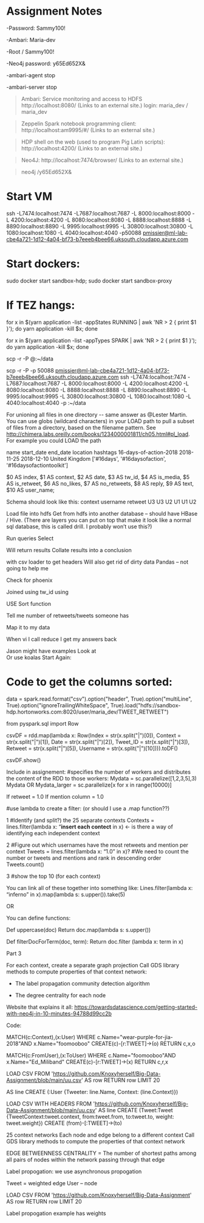 # Assignment Notes

-Password: Sammy100!

-Ambari: Maria-dev

-Root / Sammy100!

-Neo4j password: y65Ed652X&

-ambari-agent stop

-ambari-server stop

>Ambari: Service monitoring and access to HDFS  http://localhost:8080/ (Links to an external site.)     login:  maria_dev / maria_dev

>Zeppelin Spark notebook programming client: http://localhost:am9995/#/ (Links to an external site.)

>HDP shell on the web (used to program Pig Latin scripts):  http://localhost:4200/ (Links to an external site.)

>Neo4J: http://localhost:7474/browser/  (Links to an external site.)     

>neo4j /y65Ed652X&

# Start VM

ssh -L7474:localhost:7474 -L7687:localhost:7687 -L 8000:localhost:8000 -L 4200:localhost:4200 -L 8080:localhost:8080 -L 8888:localhost:8888 -L 8890:localhost:8890 -L 9995:localhost:9995 -L 30800:localhost:30800 -L 1080:localhost:1080 -L 4040:localhost:4040 -p50088 pmissier@ml-lab-cbe4a721-1d12-4a04-bf73-b7eeeb4bee66.uksouth.cloudapp.azure.com

# Start dockers:

sudo docker start sandbox-hdp; sudo docker start sandbox-proxy

# If TEZ hangs:

for x in $(yarn application -list -appStates RUNNING | awk 'NR > 2 { print $1 }'); do yarn application -kill $x; done

for x in $(yarn application -list -appTypes SPARK | awk 'NR > 2 { print $1 }'); do yarn application -kill $x; done

scp -r -P <port> <local file path> <username>@<hostname>:~/data

scp -r -P -p 50088 pmissier@ml-lab-cbe4a721-1d12-4a04-bf73-b7eeeb4bee66.uksouth.cloudapp.azure.com <local file path> ssh -L7474:localhost:7474 -L7687:localhost:7687 -L 8000:localhost:8000 -L 4200:localhost:4200 -L 8080:localhost:8080 -L 8888:localhost:8888 -L 8890:localhost:8890 -L 9995:localhost:9995 -L 30800:localhost:30800 -L 1080:localhost:1080 -L 4040:localhost:4040 -p
:~/data

For unioning all files in one directory -- same answer as @Lester Martin. 
You can use globs (wildcard characters) in your LOAD path to pull a subset of files from a directory, based on the filename pattern. See http://chimera.labs.oreilly.com/books/1234000001811/ch05.html#pl_load. 
For example you could LOAD the path 

name	start_date	end_date	location	hashtags
16-days-of-action-2018	2018-11-25	2018-12-10	United Kingdom	['#16days', '#16daysofaction', '#16daysofactiontoolkit']

$0 AS index, $1 AS context, $2 AS date, $3 AS tw_id, $4 AS is_media, $5 AS is_retweet,
 $6 AS no_likes, $7 AS no_retweets, $8 AS reply, $9 AS text, $10 AS user_name;

Schema should look like this:
context	username	retweet
	U3	U3
	U2	U1
	U1	U2
		

Load file into hdfs 
Get from hdfs into another database – should have HBase / Hive. 
(There are layers you can put on top that make it look like a normal sql database, this is called drill. I probably won’t use this?)

Run queries
Select 


Will return results
Collate results into a conclusion
 
with csv loader to get headers
Will also get rid of dirty data 
Pandas – not going to help me

Check for phoenix


Joined using tw_id using 

USE Sort function 

Tell me number of retweets/tweets someone has 
 
Map it to my data

When vi I call reduce I get my answers back

Jason might have examples
Look at  
Or use koalas
Start Again:


# Code to get the columns sorted:

data = spark.read.format("csv").option("header", True).option("multiLine", True).option("ignoreTrailingWhiteSpace", True).load("hdfs://sandbox-hdp.hortonworks.com:8020/user/maria_dev/TWEET_RETWEET")

from pyspark.sql import Row

csvDF = rdd.map(lambda x: Row(Index = str(x.split("|")[0]),
Context = str(x.split("|")[1]),
Date = str(x.split("|")[2]),
Tweet_ID = str(x.split("|")[3]),
Retweet = str(x.split("|")[5]),
Username = str(x.split("|")[10]))).toDF()

csvDF.show()


Include in assignement:
#specifies the number of workers and distributes the content of the RDD to those workers:
Mydata = sc.parallelize([1,2,3,5],3)
Mydata
OR
Mydata_larger = sc.parallelize[x for x in range(10000)]


If retweet = 1.0
If mention column = 1.0


#use lambda to create a filter: (or should I use a .map function??)

1
 #Identify (and split?) the 25 separate contexts
Contexts = lines.filter(lambda x: “****insert each contect**** in x) <- is there a way of 
identifying each independent context

2
#Figure out which usernames have the most retweets and mention per context
Tweets = lines.filter(lambda x: “1.0” in x)?
#We need to count the number or tweets and mentions and rank in descending order
Tweets.count()

3
#show the top 10 (for each context)

You can link all of these together into something like:
Lines.filter(lambda x: “inferno” in x).map(lambda s: s.upper()).take(5)

OR

You can define functions:

Def uppercase(doc)
	Return doc.map(lambda s: s.upper())

Def filterDocForTerm(doc, term):
	Return doc.filter (lambda x: term in x)

Part 3

For each context, create a separate graph projection 
Call GDS library methods to compute properties of that context network:

-	The label propagation community detection algorithm

-	The degree centrality for each node

Website that explains it all:
https://towardsdatascience.com/getting-started-with-neo4j-in-10-minutes-94788d99cc2b

Code:

MATCH(c:Context),(x:User)
WHERE c.Name="wear-purple-for-jia-2018"AND x.Name="foomooboo"
CREATE(c)-[r:TWEET]->(o)
RETURN c,x,o
 
MATCH(c:FromUser),(x:ToUser)
WHERE c.Name="foomooboo"AND x.Name="Ed_Miliband"
CREATE(c)-[r:TWEET]->(x)
RETURN c,r,x

LOAD CSV FROM 'https://github.com/Knoxyherself/Big-Data-Assignment/blob/main/uu.csv' AS row
RETURN row
LIMIT 20


AS line CREATE (:User {Tweeter: line.Name, Context: (line.Context)})

LOAD CSV WITH HEADERS FROM 'https://github.com/Knoxyherself/Big-Data-Assignment/blob/main/uu.csv' AS line CREATE (Tweet:Tweet {TweetContext:tweet.context, from:tweet.from, to:tweet.to, weight: tweet.weight})
CREATE (from)-[:TWEET]->(to)



25 context networks
Each node and edge belong to a different context
Call GDS library methods to compute the properties of that context network 

EDGE BETWEENNESS CENTRALITY =  The number of shortest paths among all pairs of nodes within the network passing through that edge 

Label propogation: we use asynchronous propogation 

Tweet = weighted edge
User – node  

LOAD CSV FROM 'https://github.com/Knoxyherself/Big-Data-Assignment' AS row
RETURN row
LIMIT 20


Label propogation example has weights 

